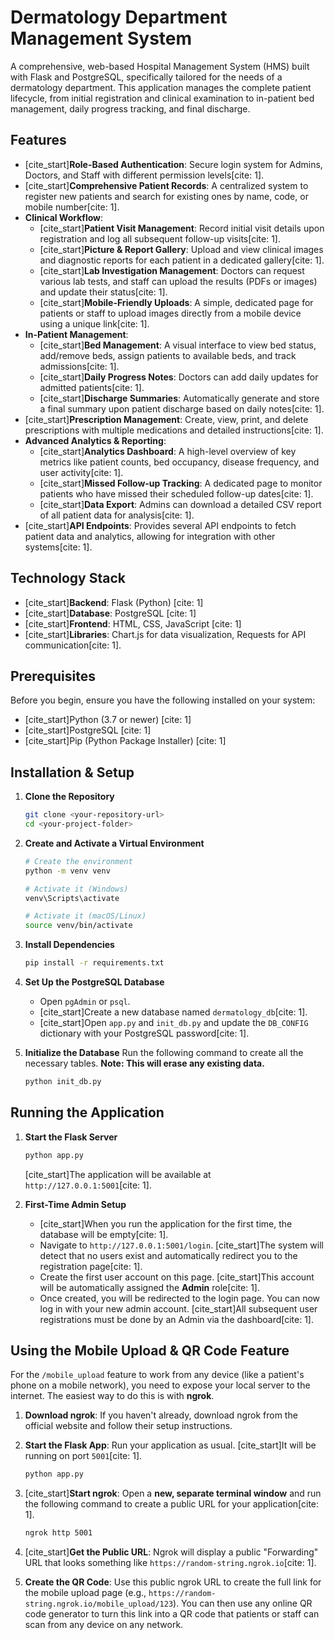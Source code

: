 # Dermatology Department Management System

A comprehensive, web-based Hospital Management System (HMS) built with Flask and PostgreSQL, specifically tailored for the needs of a dermatology department. This application manages the complete patient lifecycle, from initial registration and clinical examination to in-patient bed management, daily progress tracking, and final discharge.

## Features

- [cite_start]**Role-Based Authentication**: Secure login system for Admins, Doctors, and Staff with different permission levels[cite: 1].
- [cite_start]**Comprehensive Patient Records**: A centralized system to register new patients and search for existing ones by name, code, or mobile number[cite: 1].
- **Clinical Workflow**:
    - [cite_start]**Patient Visit Management**: Record initial visit details upon registration and log all subsequent follow-up visits[cite: 1].
    - [cite_start]**Picture & Report Gallery**: Upload and view clinical images and diagnostic reports for each patient in a dedicated gallery[cite: 1].
    - [cite_start]**Lab Investigation Management**: Doctors can request various lab tests, and staff can upload the results (PDFs or images) and update their status[cite: 1].
    - [cite_start]**Mobile-Friendly Uploads**: A simple, dedicated page for patients or staff to upload images directly from a mobile device using a unique link[cite: 1].
- **In-Patient Management**:
    - [cite_start]**Bed Management**: A visual interface to view bed status, add/remove beds, assign patients to available beds, and track admissions[cite: 1].
    - [cite_start]**Daily Progress Notes**: Doctors can add daily updates for admitted patients[cite: 1].
    - [cite_start]**Discharge Summaries**: Automatically generate and store a final summary upon patient discharge based on daily notes[cite: 1].
- [cite_start]**Prescription Management**: Create, view, print, and delete prescriptions with multiple medications and detailed instructions[cite: 1].
- **Advanced Analytics & Reporting**:
    - [cite_start]**Analytics Dashboard**: A high-level overview of key metrics like patient counts, bed occupancy, disease frequency, and user activity[cite: 1].
    - [cite_start]**Missed Follow-up Tracking**: A dedicated page to monitor patients who have missed their scheduled follow-up dates[cite: 1].
    - [cite_start]**Data Export**: Admins can download a detailed CSV report of all patient data for analysis[cite: 1].
- [cite_start]**API Endpoints**: Provides several API endpoints to fetch patient data and analytics, allowing for integration with other systems[cite: 1].

## Technology Stack

- [cite_start]**Backend**: Flask (Python) [cite: 1]
- [cite_start]**Database**: PostgreSQL [cite: 1]
- [cite_start]**Frontend**: HTML, CSS, JavaScript [cite: 1]
- [cite_start]**Libraries**: Chart.js for data visualization, Requests for API communication[cite: 1].

## Prerequisites

Before you begin, ensure you have the following installed on your system:
- [cite_start]Python (3.7 or newer) [cite: 1]
- [cite_start]PostgreSQL [cite: 1]
- [cite_start]Pip (Python Package Installer) [cite: 1]

## Installation & Setup

1.  **Clone the Repository**
    ```bash
    git clone <your-repository-url>
    cd <your-project-folder>
    ```

2.  **Create and Activate a Virtual Environment**
    ```bash
    # Create the environment
    python -m venv venv

    # Activate it (Windows)
    venv\Scripts\activate

    # Activate it (macOS/Linux)
    source venv/bin/activate
    ```

3.  **Install Dependencies**
    ```bash
    pip install -r requirements.txt
    ```

4.  **Set Up the PostgreSQL Database**
    - Open `pgAdmin` or `psql`.
    - [cite_start]Create a new database named `dermatology_db`[cite: 1].
    - [cite_start]Open `app.py` and `init_db.py` and update the `DB_CONFIG` dictionary with your PostgreSQL password[cite: 1].

5.  **Initialize the Database**
    Run the following command to create all the necessary tables. **Note: This will erase any existing data.**
    ```bash
    python init_db.py
    ```

## Running the Application

1.  **Start the Flask Server**
    ```bash
    python app.py
    ```
    [cite_start]The application will be available at `http://127.0.0.1:5001`[cite: 1].

2.  **First-Time Admin Setup**
    - [cite_start]When you run the application for the first time, the database will be empty[cite: 1].
    - Navigate to `http://127.0.0.1:5001/login`. [cite_start]The system will detect that no users exist and automatically redirect you to the registration page[cite: 1].
    - Create the first user account on this page. [cite_start]This account will be automatically assigned the **Admin** role[cite: 1].
    - Once created, you will be redirected to the login page. You can now log in with your new admin account. [cite_start]All subsequent user registrations must be done by an Admin via the dashboard[cite: 1].

## Using the Mobile Upload & QR Code Feature

For the `/mobile_upload` feature to work from any device (like a patient's phone on a mobile network), you need to expose your local server to the internet. The easiest way to do this is with **ngrok**.

1.  **Download ngrok**: If you haven't already, download ngrok from the official website and follow their setup instructions.

2.  **Start the Flask App**: Run your application as usual. [cite_start]It will be running on port `5001`[cite: 1].
    ```bash
    python app.py
    ```

3.  [cite_start]**Start ngrok**: Open a **new, separate terminal window** and run the following command to create a public URL for your application[cite: 1].
    ```bash
    ngrok http 5001
    ```

4.  [cite_start]**Get the Public URL**: Ngrok will display a public "Forwarding" URL that looks something like `https://random-string.ngrok.io`[cite: 1].

5.  **Create the QR Code**: Use this public ngrok URL to create the full link for the mobile upload page (e.g., `https://random-string.ngrok.io/mobile_upload/123`). You can then use any online QR code generator to turn this link into a QR code that patients or staff can scan from any device on any network.